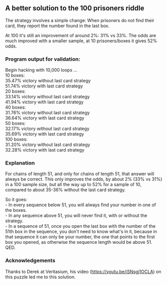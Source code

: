 ## A better solution to the 100 prisoners riddle

The strategy involves a simple change: When prisoners do not find their card, they report the number found in the last box.

At 100 it's still an improvement of around 2%: 31% vs 33%. The odds are much improved with a smaller sample, at 10 prisoners/boxes it gives 52% odds.


### Program output for validation:

Begin hacking with 10,000 loops ...    
10 boxes:    
35.47% victory without last card strategy    
51.74% victory with last card strategy    
20 boxes:    
33.14% victory without last card strategy    
41.94% victory with last card strategy    
40 boxes:    
31.76% victory without last card strategy    
36.64% victory with last card strategy    
50 boxes:    
32.17% victory without last card strategy    
35.69% victory with last card strategy    
100 boxes:    
31.20% victory without last card strategy    
32.28% victory with last card strategy


### Explanation

For chains of length 51, and only for chains of length 51, that answer will always be correct. This only improves the odds, by about 2% (33% vs 31%) in a 100 sample size, but all the way up to 52% for a sample of 10, compared to about 35-36% without the last card strategy.

So it goes:    
	- In every sequence below 51, you will always find your number in one of the boxes.    
	- In any sequence above 51, you will never find it, with or without the strategy.    
	- In a sequence of 51, once you open the last box with the number of the 51th box in the sequence, you don't need to know what's in it, because in that sequence it can only be your number, the one that points to the first box you opened, as otherwise the sequence length would be above 51. QED.


### Acknowledgements

Thanks to Derek at Veritasium, his video (https://youtu.be/iSNsgj1OCLA) on this puzzle led me to this solution.
